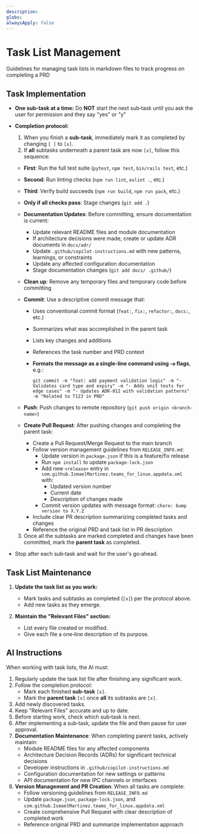 ```yaml
---
description:
globs:
alwaysApply: false
---
```


# Task List Management

Guidelines for managing task lists in markdown files to track progress on completing a PRD

## Task Implementation

- **One sub-task at a time:** Do **NOT** start the next sub‑task until you ask the user for permission and they say "yes" or "y"
- **Completion protocol:**

  1. When you finish a **sub‑task**, immediately mark it as completed by changing `[ ]` to `[x]`.
  2. If **all** subtasks underneath a parent task are now `[x]`, follow this sequence:

  - **First**: Run the full test suite (`pytest`, `npm test`, `bin/rails test`, etc.)
  - **Second**: Run linting checks (`npm run lint`, `eslint .`, etc.)
  - **Third**: Verify build succeeds (`npm run build`, `npm run pack`, etc.)
  - **Only if all checks pass**: Stage changes (`git add .`)
  - **Documentation Updates**: Before committing, ensure documentation is current:
    - Update relevant README files and module documentation
    - If architecture decisions were made, create or update ADR documents in `docs/adr/`
    - Update `.github/copilot-instructions.md` with new patterns, learnings, or constraints
    - Update any affected configuration documentation
    - Stage documentation changes (`git add docs/ .github/`)
  - **Clean up**: Remove any temporary files and temporary code before committing
  - **Commit**: Use a descriptive commit message that:

    - Uses conventional commit format (`feat:`, `fix:`, `refactor:`, `docs:`, etc.)
    - Summarizes what was accomplished in the parent task
    - Lists key changes and additions
    - References the task number and PRD context
    - **Formats the message as a single-line command using `-m` flags**, e.g.:

      ```
      git commit -m "feat: add payment validation logic" -m "- Validates card type and expiry" -m "- Adds unit tests for edge cases" -m "- Updates ADR-012 with validation patterns" -m "Related to T123 in PRD"
      ```

  - **Push**: Push changes to remote repository (`git push origin <branch-name>`)
  - **Create Pull Request**: After pushing changes and completing the parent task:
    - Create a Pull Request/Merge Request to the main branch
    - Follow version management guidelines from `RELEASE_INFO.md`:
      - Update version in `package.json` if this is a feature/fix release
      - Run `npm install` to update `package-lock.json`
      - Add new `<release>` entry in `com.github.IsmaelMartinez.teams_for_linux.appdata.xml` with:
        - Updated version number
        - Current date
        - Description of changes made
      - Commit version updates with message format: `chore: bump version to X.Y.Z`
    - Include clear PR description summarizing completed tasks and changes
    - Reference the original PRD and task list in PR description

  3. Once all the subtasks are marked completed and changes have been committed, mark the **parent task** as completed.

- Stop after each sub‑task and wait for the user's go‑ahead.

## Task List Maintenance

1. **Update the task list as you work:**

   - Mark tasks and subtasks as completed (`[x]`) per the protocol above.
   - Add new tasks as they emerge.

2. **Maintain the "Relevant Files" section:**
   - List every file created or modified.
   - Give each file a one‑line description of its purpose.

## AI Instructions

When working with task lists, the AI must:

1. Regularly update the task list file after finishing any significant work.
2. Follow the completion protocol:
   - Mark each finished **sub‑task** `[x]`.
   - Mark the **parent task** `[x]` once **all** its subtasks are `[x]`.
3. Add newly discovered tasks.
4. Keep "Relevant Files" accurate and up to date.
5. Before starting work, check which sub‑task is next.
6. After implementing a sub‑task, update the file and then pause for user approval.
7. **Documentation Maintenance**: When completing parent tasks, actively maintain:
   - Module README files for any affected components
   - Architecture Decision Records (ADRs) for significant technical decisions
   - Developer instructions in `.github/copilot-instructions.md`
   - Configuration documentation for new settings or patterns
   - API documentation for new IPC channels or interfaces
8. **Version Management and PR Creation**: When all tasks are complete:
   - Follow versioning guidelines from `RELEASE_INFO.md`
   - Update `package.json`, `package-lock.json`, and `com.github.IsmaelMartinez.teams_for_linux.appdata.xml`
   - Create comprehensive Pull Request with clear description of completed work
   - Reference original PRD and summarize implementation approach
